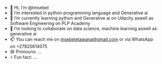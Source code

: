 - 👋 Hi, I’m @tmsebel
- 👀 I’m interested in python programming language and Generative ai
- 🌱 I’m currently learning python and Generative ai on Udacity aswell as Software Engineering on PLP Academy
- 💞️ I’m looking to collaborate on data science, machine learning aswell as generative ai
- 📫 You can reach me on msebeletawana@gmail.com or via WhatsApp on +27820614075
- 😄 Pronouns: ...
- ⚡ Fun fact: ...

<!---
tmsebel/tmsebel is a ✨ special ✨ repository because its `README.md` (this file) appears on your GitHub profile.
You can click the Preview link to take a look at your changes.
--->
